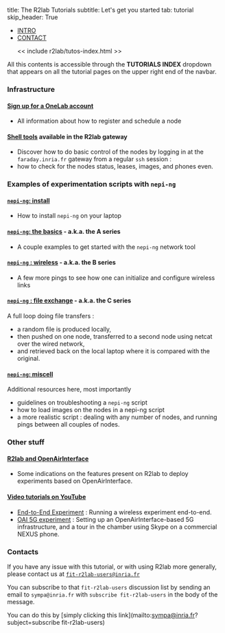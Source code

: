 title: The R2lab Tutorials
subtitle: Let's get you started
tab: tutorial
skip_header: True

<script src="/assets/r2lab/open-tab.js"></script>
<script src="/assets/js/diff.js"></script>
<script src="/assets/r2lab/r2lab-diff.js"></script>
<style>@import url("/assets/r2lab/r2lab-diff.css")</style>


<ul class="nav nav-tabs">
  <li class="active"> <a href="#INTRO">INTRO</a> </li>
  <li> <a href="#CONTACT">CONTACT</a> </li>

  << include r2lab/tutos-index.html >>
</ul>

<div id="contents" class="tab-content" markdown="1">

<!------------ INTRO ------------>
<div id="INTRO" class="tab-pane fade in active" markdown="1">

All this contents is accessible through the **TUTORIALS INDEX** dropdown that appears on all the tutorial pages on the upper right end of the navbar.

### Infrastructure

#### [Sign up for a OneLab account](tuto-100-registration.md)

*  All information about how to register and schedule a node

#### [Shell tools](tuto-200-shell-tools.md) available in the R2lab gateway

*  Discover how to do basic control of the nodes by logging in at the
  `faraday.inria.fr` gateway from a regular `ssh` session :
* how to check for the nodes status, leases, images, and phones even.
  
### Examples of experimentation scripts with `nepi-ng`

#### [`nepi-ng`: install](tuto-300-nepi-ng-install.md)

* How to install `nepi-ng` on your laptop

#### [`nepi-ng`: the basics](tuto-400-ping.md) - a.k.a. the **A** series

*  A couple examples to get started with the `nepi-ng` network tool

#### [`nepi-ng` : wireless](tuto-500-wireless.md) - a.k.a. the **B** series

*  A few more pings to see how one can initialize and configure wireless links

#### [`nepi-ng` : file exchange](tuto-600-files.md) - a.k.a. the **C** series

A full loop doing file transfers :

* a random file is produced locally,
* then pushed on one node, transferred to a second node using netcat over the wired network,
* and retrieved back on the local laptop where it is compared with the original.

#### [`nepi-ng`: miscell](tuto-700-miscell.md) 

Additional resources here, most importantly

* guidelines on troubleshooting a `nepi-ng` script
* how to load images on the nodes in a nepi-ng script
* a more realistic script : dealing with any number of nodes, and running pings between all couples of nodes.

### Other stuff

#### [R2lab and OpenAirInterface](tuto-800-oai.md)

* Some indications on the features present on R2lab to deploy experiments based on OpenAirInterface.

#### [Video tutorials on YouTube](tuto-900-youtube.md)

  * [End-to-End Experiment](tuto-900-youtube.md#AOA) : Running a wireless
    experiment end-to-end.
  * [OAI 5G experiment](tuto-900-youtube.md#OAI) : Setting up an
    OpenAirInterface-based 5G infrastructure, and a tour in the
    chamber using Skype on a commercial NEXUS phone.

</div>

<!------------ CONTACT ------------>
<div id="CONTACT" class="tab-pane fade" markdown="1">

### Contacts

If you have any issue with this tutorial, or with using R2lab more
generally, please contact us at
[`fit-r2lab-users@inria.fr`](mailto:fit-r2lab-users@inria.fr)

You can subscribe to that `fit-r2lab-users` discussion list by sending
an email to `sympa@inria.fr` with `subscribe fit-r2lab-users` in the
body of the message.

You can do this by
[simply clicking this link](mailto:sympa@inria.fr?subject=subscribe fit-r2lab-users)


</div>

</div> <!-- end div contents -->
